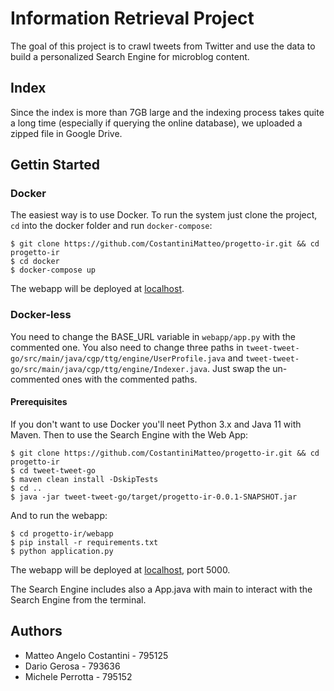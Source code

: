 # Information Retrieval Project
The goal of this project is to crawl tweets from Twitter and use the data to build a personalized Search Engine for microblog content.

## Index

Since the index is more than 7GB large and the indexing process takes quite a long time (especially if querying the online database), we uploaded a zipped file in Google Drive.

## Gettin Started

### Docker
The easiest way is to use Docker. To run the system just clone the project, `cd` into the docker folder and run `docker-compose`:

```
$ git clone https://github.com/CostantiniMatteo/progetto-ir.git && cd progetto-ir
$ cd docker
$ docker-compose up
```

The webapp will be deployed at [localhost](http://127.0.0.1).

### Docker-less

You need to change the BASE_URL variable in `webapp/app.py` with the commented one.
You also need to change three paths in `tweet-tweet-go/src/main/java/cgp/ttg/engine/UserProfile.java` and `tweet-tweet-go/src/main/java/cgp/ttg/engine/Indexer.java`. Just swap the un-commented ones with the commented paths.

#### Prerequisites

If you don't want to use Docker you'll neet Python 3.x and Java 11 with Maven.
Then to use the Search Engine with the Web App:

```
$ git clone https://github.com/CostantiniMatteo/progetto-ir.git && cd progetto-ir
$ cd tweet-tweet-go
$ maven clean install -DskipTests
$ cd ..
$ java -jar tweet-tweet-go/target/progetto-ir-0.0.1-SNAPSHOT.jar
```

And to run the webapp:
```
$ cd progetto-ir/webapp
$ pip install -r requirements.txt
$ python application.py
```

The webapp will be deployed at [localhost](http://127.0.0.1:5000), port 5000.

The Search Engine includes also a App.java with main to interact with the Search Engine from the terminal.

## Authors
* Matteo Angelo Costantini - 795125
* Dario Gerosa - 793636
* Michele Perrotta - 795152
